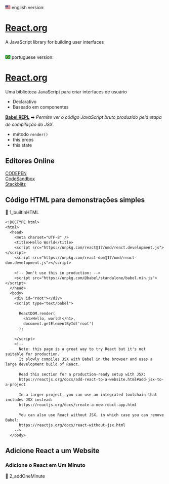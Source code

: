 <div>
  <img 
    src="./readme/usa.png"
    width="16px">
    english version:
  </img>
</div>

# [React.org](https://reactjs.org/)

A JavaScript library for building user interfaces  

<br>

<div>
  <img 
    src="./readme/brasil.png"
    width="16px">
    portuguese version:
  </img>
</div>

# [React.org](https://pt-br.reactjs.org/)

Uma biblioteca JavaScript para criar interfaces de usuário  

- Declarativo  
- Baseado em componentes  

**[Babel REPL](https://babeljs.io/repl/)** :arrow_right: _Permite ver o código JavaScript bruto produzido pela etapa de compilação do JSX._  

- método ```render()```  
- this.props  
- this.state  

## Editores Online

[CODEPEN](https://codepen.io/)  
[CodeSandbox](https://codesandbox.io/)  
[Stackblitz](https://stackblitz.com/)  

## Código HTML para demonstrações simples

:file_folder: 1_builtInHTML  

```
<!DOCTYPE html>
<html>
  <head>
    <meta charset="UTF-8" />
    <title>Hello World</title>
    <script src="https://unpkg.com/react@17/umd/react.development.js"></script>
    <script src="https://unpkg.com/react-dom@17/umd/react-dom.development.js"></script>

    <!-- Don't use this in production: -->
    <script src="https://unpkg.com/@babel/standalone/babel.min.js"></script>
  </head>
  <body>
    <div id="root"></div>
    <script type="text/babel">

      ReactDOM.render(
        <h1>Hello, world!</h1>,
        document.getElementById('root')
      );

    </script>
    <!--
      Note: this page is a great way to try React but it's not suitable for production.
      It slowly compiles JSX with Babel in the browser and uses a large development build of React.

      Read this section for a production-ready setup with JSX:
      https://reactjs.org/docs/add-react-to-a-website.html#add-jsx-to-a-project

      In a larger project, you can use an integrated toolchain that includes JSX instead:
      https://reactjs.org/docs/create-a-new-react-app.html

      You can also use React without JSX, in which case you can remove Babel:
      https://reactjs.org/docs/react-without-jsx.html
    -->
  </body>
```

## Adicione React a um Website

### Adicione o React em Um Minuto

:file_folder: 2_addOneMinute  

